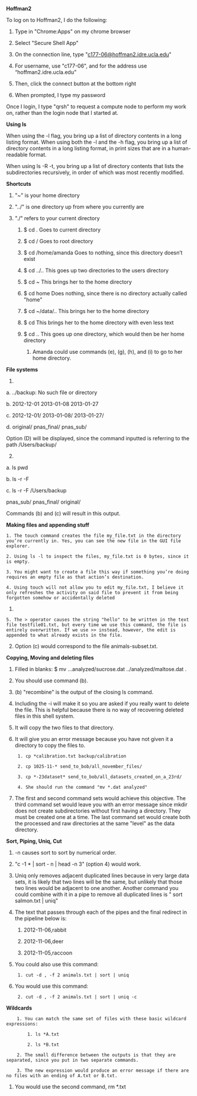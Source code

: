**Hoffman2**

To log on to Hoffman2, I do the following:

1. Type in "Chrome:Apps" on my chrome browser

2. Select "Secure Shell App"

3. On the connection line, type "[c177-06@hoffman2.idre.ucla.edu](mailto:c177-06@hoffman2.idre.ucla.edu)"

4. For username, use "c177-06", and for the address use “hoffman2.idre.ucla.edu”

5. Then, click the connect button at the bottom right

6. When prompted, I type my password

Once I login, I type "qrsh" to request a compute node to perform my work on, rather than the login node that I started at.

**Using ls**

When using the -l flag, you bring up a list of directory contents in a long listing format. When using both the -l and the -h flag, you bring up a list of directory contents in a long listing format, in print sizes that are in a human-readable format.

When using ls -R -t, you bring up a list of directory contents that lists the subdirectories recursively, in order of which was most recently modified.

**Shortcuts**

1. "~" is your home directory

2. "../" is one directory up from where you currently are

3. "./" refers to your current directory

    1. $ cd . Goes to current directory

    2. $ cd / Goes to root directory

    3. $ cd /home/amanda Goes to nothing, since this directory doesn’t exist

    4. $ cd ../.. This goes up two directories to the users directory

    5. $ cd ~ This brings her to the home directory

    6. $ cd home Does nothing, since there is no directory actually called "home"

    7. $ cd ~/data/.. This brings her to the home directory

    8. $ cd This brings her to the home directory with even less text

    9. $ cd .. This goes up one directory, which would then be her home directory

        1. Amanda could use commands (e), (g), (h), and (i) to go to her home directory. 

**File systems**

1.

a. ../backup: No such file or directory

b. 2012-12-01 2013-01-08 2013-01-27

c. 2012-12-01/ 2013-01-08/ 2013-01-27/

d. original/ pnas_final/ pnas_sub/

Option (D) will be displayed, since the command inputted is referring to the path /Users/backup/

2.

a. ls pwd

b. ls -r -F

c. ls -r -F /Users/backup

pnas_sub/ pnas_final/ original/

Commands (b) and (c)  will result in this output.

**Making files and appending stuff**

    1. The touch command creates the file my_file.txt in the directory you’re currently in. Yes, you can see the new file in the GUI file explorer.

    2. Using ls -l to inspect the files, my_file.txt is 0 bytes, since it is empty.

    3. You might want to create a file this way if something you’re doing requires an empty file as that action’s destination.

    4. Using touch will not allow you to edit my_file.txt, I believe it only refreshes the activity on said file to prevent it from being forgotten somehow or accidentally deleted

1.  

    5. The > operator causes the string "hello" to be written in the text file testfile01.txt, but every time we use this command, the file is entirely overwritten. If we use >> instead, however, the edit is appended to what already exists in the file. 

2. Option (c) would correspond to the file animals-subset.txt.

**Copying, Moving and deleting files**

1. Filled in blanks: $ mv ...analyzed/sucrose.dat ../analyzed/maltose.dat .

2. You should use command (b). 

3. (b) "recombine" is the output of the closing ls command.

4. Including the -i will make it so you are asked if you really want to delete the file. This is helpful because there is no way of recovering deleted files in this shell system.

5. It will copy the two files to that directory.

6. It will give you an error message because you have not given it a directory to copy the files to.

        1. cp *calibration.txt backup/calibration

        2. cp 1025-11-* send_to_bob/all_november_files/

        3. cp *-23dataset* send_to_bob/all_datasets_created_on_a_23rd/

        4. She should run the command "mv *.dat analyzed"

7. The first and second command sets would achieve this objective. The third command set would leave you with an error message since mkdir does not create subdirectories without first having a directory. They must be created one at a time. The last command set would create both the processed and raw directories at the same "level" as the data directory.

**Sort, Piping, Uniq, Cut**

1. -n causes sort to sort by numerical order.

2. "c -1 * | sort - n | head -n 3" (option 4) would work.

3. Uniq only removes adjacent duplicated lines because in very large data sets, it is likely that two lines will be the same, but unlikely that those two lines would be adjacent to one another. Another command you could combine with it in a pipe to remove all duplicated lines is " sort salmon.txt | uniq"

4. The text that passes through each of the pipes and the final redirect in the pipeline below is: 

    1. 2012-11-06,rabbit

    2. 2012-11-06,deer

    3. 2012-11-05,raccoon

5. You could also use this command:

        1. cut -d , -f 2 animals.txt | sort | uniq

6. You would use this command: 

        2. cut -d , -f 2 animals.txt | sort | uniq -c

**Wildcards**

        1. You can match the same set of files with these basic wildcard expressions:

            1. ls *A.txt

            2. ls *B.txt

        2. The small difference between the outputs is that they are separated, since you put in two separate commands.

        3. The new expression would produce an error message if there are no files with an ending of A.txt or B.txt.

1. You would use the second command, rm *.txt

